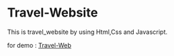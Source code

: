# Travel-Website
This is travel_website by using Html,Css and Javascript.

for demo : [Travel-Web](http://127.0.0.1:5500/index.html)